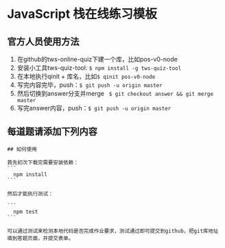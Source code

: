 # JavaScript 栈在线练习模板

## 官方人员使用方法

1. 在github的tws-online-quiz下建一个库，比如pos-v0-node
2. 安装小工具tws-quiz-tool: ```$ npm install -g tws-quiz-tool ```
3. 在本地执行qinit + 库名，比如``` $ qinit pos-v0-node ```
4. 写完内容完毕，push：```$ git push -u origin master ```
5. 然后切换到answer分支并merge ``` $ git checkout answer && git merge master```
6. 写完answer内容，push：```$ git push -u origin master ```


## 每道题请添加下列内容


    ## 如何使用
    
    首先初次下载完需要安装依赖：
    ```
      npm install
    ```
    
    然后才能执行测试：
    
    ```
      npm test
    ```
    
    可以通过测试来检测本地代码是否完成作业要求，测试通过即可提交到github，把git库地址填到答题页面，并提交表单。
    
